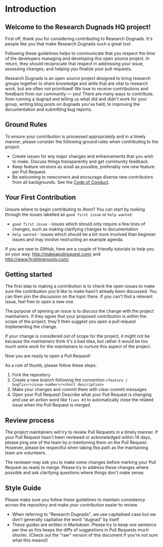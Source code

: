 # Introduction

## Welcome to the Research Dugnads HQ project!

First off, thank you for considering contributing to Research Dugnads.
It's people like you that make Research Dugnads such a great tool.

Following these guidelines helps to communicate that you respect the time of the developers managing and developing this open source project.
In return, they should reciprocate that respect in addressing your issue, assessing changes, and helping you finalize your pull requests.

Research Dugnads is an open source project designed to bring research groups together to share knowledge and skills that are vital to research work, but are often not prioritised!
We love to receive contributions and feedback from our community — you!
There are many ways to contribute, from running a dugnad and telling us what did and didn't work for your group, writing blog posts on dugnads you've held, to improving the documentation and submitting bug reports.

## Ground Rules

To ensure your contribution is processed appropriately and in a timely manner, please consider the following ground rules when contributing to the project.

- Create issues for any major changes and enhancements that you wish to make.
  Discuss things transparently and get community feedback.
- Keep feature versions as small as possible, preferably one new feature per Pull Request.
- Be welcoming to newcomers and encourage diverse new contributors from all backgrounds.
  See the [Code of Conduct](CODE_OF_CONDUCT.md).

## Your First Contribution

Unsure where to begin contributing to Atom? You can start by looking through the issues labelled as `good first issue` or `help wanted`:

- `good first issue` - issues which should only require a few lines of changes, such as making clarifying changes to documentation
- `help wanted` - issues which should be a bit more involved than beginner issues and may involve restructing an example agenda.

If you are new to GitHub, here are a couple of friendly tutorials to help you on your way: http://makeapullrequest.com/ and http://www.firsttimersonly.com/

## Getting started

The first step to making a contribution is to check the open issues to make sure the contribution you'd like to make hasn't already been discussed.
You can then join the discussion on the topic there.
If you can't find a relevant issue, feel free to open a new one.

The purpose of opening an issue is to discuss the change with the project maintainers.
If they agree that your proposed contribution is within the scope of the project, they'll then suggest you open a pull request implementing the change.

If your change is considered out of scope for the project, it might not be because the maintainers think it's a bad idea, but rather it would be too much extra work for the maintainers to nurture this aspect of the project.

Now you are ready to open a Pull Request!

As a rule of thumb, please follow these steps:

1. Fork the repository
2. Create a new branch following the convention `<feature | bugfix>/<issue-number>/<short description>`
3. Make your changes and commit them with clear commit messages
4. Open your Pull Request!
   Describe what your Pull Request is changing and use an action word like `fixes #3` to automatically close the related issue when the Pull Request is merged.

## Review process

The project maintainers will try to review Pull Requests in a timely manner.
If your Pull Request hasn't been reviewed or acknowledged within 14 days, please ping one of the team by `@`-mentioning them on the Pull Request.
However, please be respectful when taking this path as the maintaining team are volunteers.

The reviewer may ask you to make some changes before marking your Pull Request as ready to merge.
Please try to address these changes where possible and ask clarifying questions where things don't make sense.

## Style Guide

Please make sure you follow these guidelines to maintain consistency across the repository and make your contribution easier to review.

- When referring to "Research Dugnads", we use capitalised case but we don't generally capitalise the word "dugnad" by itself
- These guides are written in Markdown.
  Please try to keep one sentence per line as this keeps the diffs of suggestions in Pull Requests much shorter.
  (Check out the "raw" version of this document if you're not sure what this means!)
